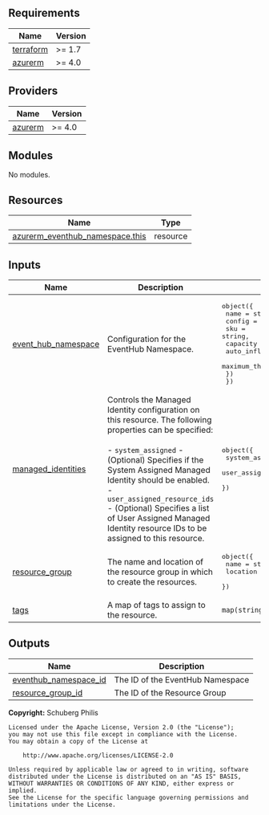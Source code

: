 ## Requirements

| Name | Version |
|------|---------|
| <a name="requirement_terraform"></a> [terraform](#requirement\_terraform) | >= 1.7 |
| <a name="requirement_azurerm"></a> [azurerm](#requirement\_azurerm) | >= 4.0 |

## Providers

| Name | Version |
|------|---------|
| <a name="provider_azurerm"></a> [azurerm](#provider\_azurerm) | >= 4.0 |

## Modules

No modules.

## Resources

| Name | Type |
|------|------|
| [azurerm_eventhub_namespace.this](https://registry.terraform.io/providers/hashicorp/azurerm/latest/docs/resources/eventhub_namespace) | resource |

## Inputs

| Name | Description | Type | Default | Required |
|------|-------------|------|---------|:--------:|
| <a name="input_event_hub_namespace"></a> [event\_hub\_namespace](#input\_event\_hub\_namespace) | Configuration for the EventHub Namespace. | <pre>object({<br/>    name = string,<br/>    config = object({<br/>      sku                      = string,<br/>      capacity                 = number,<br/>      auto_inflate_enabled     = bool,<br/>      maximum_throughput_units = number<br/>    })<br/>  })</pre> | n/a | yes |
| <a name="input_managed_identities"></a> [managed\_identities](#input\_managed\_identities) | Controls the Managed Identity configuration on this resource. The following properties can be specified:<br/><br/>  - `system_assigned` - (Optional) Specifies if the System Assigned Managed Identity should be enabled.<br/>  - `user_assigned_resource_ids` - (Optional) Specifies a list of User Assigned Managed Identity resource IDs to be assigned to this resource. | <pre>object({<br/>    system_assigned            = optional(bool, false)<br/>    user_assigned_resource_ids = optional(set(string), [])<br/>  })</pre> | `{}` | no |
| <a name="input_resource_group"></a> [resource\_group](#input\_resource\_group) | The name and location of the resource group in which to create the resources. | <pre>object({<br/>    name     = string,<br/>    location = string<br/>  })</pre> | <pre>{<br/>  "location": null,<br/>  "name": null<br/>}</pre> | no |
| <a name="input_tags"></a> [tags](#input\_tags) | A map of tags to assign to the resource. | `map(string)` | `{}` | no |

## Outputs

| Name | Description |
|------|-------------|
| <a name="output_eventhub_namespace_id"></a> [eventhub\_namespace\_id](#output\_eventhub\_namespace\_id) | The ID of the EventHub Namespace |
| <a name="output_resource_group_id"></a> [resource\_group\_id](#output\_resource\_group\_id) | The ID of the Resource Group |

**Copyright:** Schuberg Philis

```text
Licensed under the Apache License, Version 2.0 (the "License");
you may not use this file except in compliance with the License.
You may obtain a copy of the License at

    http://www.apache.org/licenses/LICENSE-2.0

Unless required by applicable law or agreed to in writing, software
distributed under the License is distributed on an "AS IS" BASIS,
WITHOUT WARRANTIES OR CONDITIONS OF ANY KIND, either express or implied.
See the License for the specific language governing permissions and
limitations under the License.
```